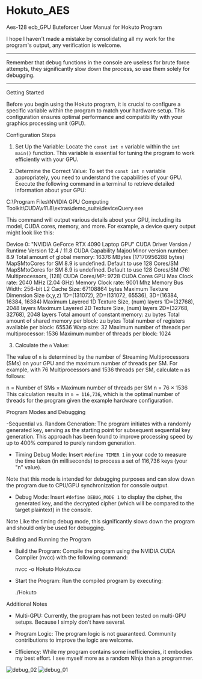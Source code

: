 # Hokuto_AES
Aes-128 ecb_GPU Buteforcer
User Manual for Hokuto Program

I hope I haven't made a mistake by consolidating 
all my work for the program's output,
any verification is welcome.


--------------------------------------------------------


Remember that debug functions in the console are useless for brute force attempts,
they significantly slow down the process, so use them solely for debugging.


-----------------------------------------------



Getting Started

Before you begin using the Hokuto program, 
it is crucial to configure a specific variable within the program to match your hardware setup. 
This configuration ensures optimal performance and compatibility with your graphics processing unit (GPU).

Configuration Steps

1. Set Up the Variable: 
Locate the `const int n` variable within the `int main()` function. 
This variable is essential for tuning the program to work efficiently with your GPU.

2. Determine the Correct Value: 
To set the `const int n` variable appropriately, 
you need to understand the capabilities of your GPU. 
Execute the following command in a terminal to retrieve detailed information about your GPU:

C:\Program Files\NVIDIA GPU Computing Toolkit\CUDA\v11.8\extras\demo_suite\deviceQuery.exe
   

This command will output various details about your GPU, including its model, CUDA cores, memory, and more. For example, a device query output might look like this:

  Device 0: "NVIDIA GeForce RTX 4090 Laptop GPU"
  CUDA Driver Version / Runtime Version          12.4 / 11.8
  CUDA Capability Major/Minor version number:    8.9
  Total amount of global memory:                 16376 MBytes (17170956288 bytes)
  MapSMtoCores for SM 8.9 is undefined.  Default to use 128 Cores/SM
  MapSMtoCores for SM 8.9 is undefined.  Default to use 128 Cores/SM
  (76) Multiprocessors, (128) CUDA Cores/MP:     9728 CUDA Cores
  GPU Max Clock rate:                            2040 MHz (2.04 GHz)
  Memory Clock rate:                             9001 Mhz
  Memory Bus Width:                              256-bit
  L2 Cache Size:                                 67108864 bytes
  Maximum Texture Dimension Size (x,y,z)         1D=(131072), 2D=(131072, 65536), 3D=(16384, 16384, 16384)
  Maximum Layered 1D Texture Size, (num) layers  1D=(32768), 2048 layers
  Maximum Layered 2D Texture Size, (num) layers  2D=(32768, 32768), 2048 layers
  Total amount of constant memory:               zu bytes
  Total amount of shared memory per block:       zu bytes
  Total number of registers available per block: 65536
  Warp size:                                     32
  Maximum number of threads per multiprocessor:  1536
  Maximum number of threads per block:           1024

3. Calculate the `n` Value: 

The value of `n` is determined by the number of Streaming Multiprocessors (SMs) 
on your GPU and the maximum number of threads per SM. 
For example, with 76 Multiprocessors and 1536 threads per SM, calculate `n` as follows:
  
   n = Number of SMs × Maximum number of threads per SM
   n = 76 × 1536  
   This calculation results in `n = 116,736`, which is the optimal number of threads for the program given the example hardware configuration.


Program Modes and Debugging

-Sequential vs. Random Generation: 
The program initiates with a randomly generated key, 
serving as the starting point for subsequent sequential key generation. 
This approach has been found to improve processing speed by up to 400% compared to purely random generation.

- Timing Debug Mode: 
Insert `#define TIMER 1` in your code 
to measure the time taken (in milliseconds) to process a set of 116,736 keys (your "n" value).

 
Note that this mode is intended for debugging purposes and can slow down the program 
due to CPU/GPU synchronization for console output.

- Debug Mode: 
Insert `#define DEBUG_MODE 1` 
to display the cipher, the generated key, and the decrypted cipher 
(which will be compared to the target plaintext) in the console. 

Note Like the timing debug mode, this significantly slows down the program and should only be used for debugging.



Building and Running the Program

- Build the Program: Compile the program using the NVIDIA CUDA Compiler (nvcc) with the following command:

  
  nvcc -o Hokuto Hokuto.cu
  

- Start the Program: Run the compiled program by executing:

  
  ./Hokuto
  



 Additional Notes

- Multi-GPU: Currently, the program has not been tested on multi-GPU setups. Because I simply don't have several.

- Program Logic: The program logic is not guaranteed.  Community contributions to improve the logic are welcome.

- Efficiency: While my program contains some inefficiencies, 
it embodies my best effort. I see myself more as a random Ninja than a programmer.



![debug_02](https://github.com/goldorach/Hokuto_AES/assets/39637834/13b5c772-3ea6-4dad-b2bb-efe5a5a007a4)
![debug_01](https://github.com/goldorach/Hokuto_AES/assets/39637834/ad81f78c-c8b7-40c0-8f87-a9704e9f416c)
